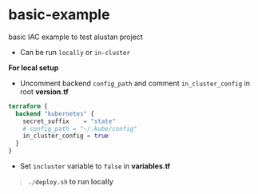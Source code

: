 # basic-example
basic IAC example to test alustan project

- Can be run `locally` or `in-cluster`

**For local setup**

- Uncomment backend `config_path` and comment `in_cluster_config` in root **version.tf**

```terraform
terraform {
  backend "kubernetes" {
    secret_suffix    = "state"
    # config_path = "~/.kube/config"
    in_cluster_config = true
  }
}

```
- Set `incluster` variable to `false` in **variables.tf**

> **`./deploy.sh` to run locally**

